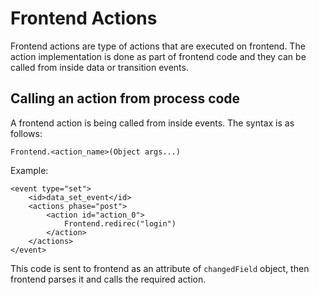 # Frontend Actions
Frontend actions are type of actions that are executed on frontend. The action implementation is done as part of
frontend code and they can be called from inside data or transition events.

## Calling an action from process code

A frontend action is being called from inside events. The syntax is as follows:
```
Frontend.<action_name>(Object args...)
```

Example:
```
<event type="set">
    <id>data_set_event</id>
    <actions phase="post">
        <action id="action_0">
            Frontend.redirec("login")
        </action>
    </actions>
</event>
```

This code is sent to frontend as an attribute of `changedField` object, then frontend parses it 
and calls the required action.